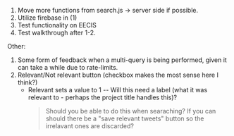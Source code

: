 1. Move more functions from search.js -> server side if possible.
2. Utilize firebase in (1)
3. Test functionality on EECIS
4. Test walkthrough after 1-2.

Other:
1. Some form of feedback when a multi-query is being performed, given it can take a while due to rate-limits.
2. Relevant/Not relevant button (checkbox makes the most sense here I think?)
    - Relevant sets a value to 1 -- Will this need a label (what it was relevant to - perhaps the project title handles this)? 
       > Should you be able to do this when searaching?
       > If you can should there be a "save relevant tweets" button so the irrelavant ones are discarded?
